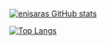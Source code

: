 [![enisaras GitHub stats](https://github-readme-stats.vercel.app/api?username=enisaras)](https://github.com/anuraghazra/github-readme-stats&show_icons=true&theme=radical)

 [![Top Langs](https://github-readme-stats.vercel.app/api/top-langs/?username=enisaras&layout=compact)](https://github.com/anuraghazra/github-readme-stats)
